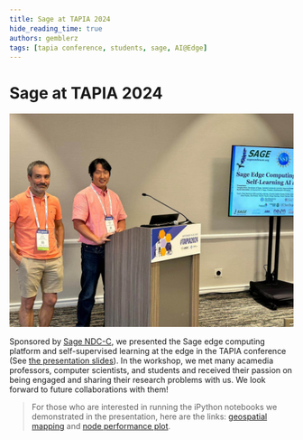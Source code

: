 ```yaml
---
title: Sage at TAPIA 2024
hide_reading_time: true
authors: gemblerz
tags: [tapia conference, students, sage, AI@Edge]
---
```


# Sage at TAPIA 2024

![tapia presenters](img/tapia2024/tapia-presenters.jpg)

Sponsored by [Sage NDC-C](https://nairrpilot.org/projects/demo/sage), we presented the Sage edge computing platform and self-supervised learning at the edge in the TAPIA conference (See [the presentation slides](workshop-pdfs/TAPIA-sep-2024.pdf)). In the workshop, we met many acamedia professors, computer scientists, and students and received their passion on being engaged and sharing their research problems with us. We look forward to future collaborations with them!

> For those who are interested in running the iPython notebooks we demonstrated in the presentation, here are the links: [geospatial mapping](https://github.com/sagecontinuum/sage-data-client/blob/main/examples/contrib/geospatial_mapping_example_v2.ipynb) and [node performance plot](https://github.com/waggle-sensor/edge-scheduler/blob/main/scripts/analysis/analyze_node_performance.ipynb).